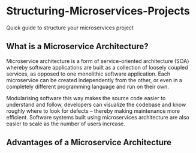 # Structuring-Microservices-Projects
Quick guide to structure your microservices project

## What is a Microservice Architecture?
Microservice architecture is a form of service-oriented architecture (SOA) whereby software applications are built as a collection of loosely coupled services, as opposed to one monolithic software application.  Each microservice can be created independently from the other, or even in a completely different programming language and run on their own.

Modularising software this way makes the source code easier to understand and follow, developers can visualize the codebase and know roughly where to look for defects – thereby making maintenance more efficient. Software systems built using microservices architecture are also easier to scale as the number of users increase.

## Advantages of a Microservice Architecture
